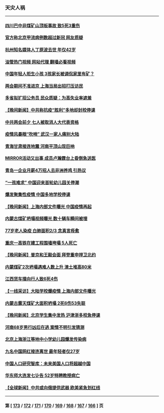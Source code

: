 ### 天灾人祸
---
#### [四川巴中非煤矿山顶板事故 致5死3重伤](../../pages/ncid280/n13939047.md?02271245) 
#### [官方称北京甲流病例数超过新冠 网友质疑](../../pages/ncid280/n13938663.md?02271245) 
#### [杭州知名媒体人丁原波去世 年仅42岁](../../pages/ncid280/n13938335.md?02271245) 
#### [油管热门视频 网站代理 翻墙必看视频](http://138.2.39.72:81/youtube.html?epic-marker?02271245)
#### [中国年轻人拒生小孩 3孩家长被调侃家里有矿？](../../pages/ncid280/n13938079.md?02271245) 
#### [两会期间不准进京 上海当局出招打压访民](../../pages/ncid280/n13938228.md?02271245) 
#### [多省拟扩招公务员 民众质疑：为高失业率遮羞](../../pages/ncid280/n13938117.md?02271245) 
#### [【晚间新闻】中共称抗疫“胜利”多地却封校停课](../../pages/ncid280/n13938036.md?02271245) 
#### [中共两会前夕 七人被取消人大代表资格](../../pages/ncid280/n13938011.md?02271245) 
#### [疫情风暴眼“吹哨” 武汉一家人痛别大陆](../../pages/ncid280/n13937906.md?02271245) 
#### [青海甘肃接连地震 河南平顶山现巨响](../../pages/ncid280/n13937890.md?02271245) 
#### [MIRROR活动又出事 成员卢瀚霆台上昏倒急送医](../../pages/ncid280/n13937619.md?02271245) 
#### [青岛一企业月薪4万招人去非洲养鸡 引热议](../../pages/ncid280/n13937354.md?02271245) 
#### [“一孩难求” 中国迎来首轮幼儿园关停潮](../../pages/ncid280/n13937294.md?02271245) 
#### [爆发聚集性疫情 中国多地学校停课](../../pages/ncid280/n13937215.md?02271245) 
#### [【晚间新闻】上海内部文件曝光 中国疫情再起](../../pages/ncid280/n13937216.md?02271245) 
#### [内蒙古煤矿坍塌视频曝光 数十辆车瞬间被埋](../../pages/ncid280/n13936710.md?02271245) 
#### [77岁老人染疫 白肺面积2/3 念真言痊愈](../../pages/ncid280/n13936387.md?02271245) 
#### [重庆一高铁在建工程围墙垮塌 5人死亡](../../pages/ncid280/n13936600.md?02271245) 
#### [【晚间新闻】普京和王毅会面 拜登重申捍卫北约](../../pages/ncid280/n13936355.md?02271245) 
#### [内蒙煤矿2次坍塌遇难人数上升 渣土堆高80米](../../pages/ncid280/n13936131.md?02271245) 
#### [江西货车撞向行人致6死4伤](../../pages/ncid280/n13936109.md?02271245) 
#### [【一线采访】大陆学校爆疫情 上海内部文件曝光](../../pages/ncid280/n13935652.md?02271245) 
#### [内蒙古露天煤矿大面积坍塌 2死6伤53失联](../../pages/ncid280/n13935492.md?02271245) 
#### [【晚间新闻】北京学生集中发热 沪津浙多校急停课](../../pages/ncid280/n13935210.md?02271245) 
#### [河南68岁男行凶后在逃 案情不明引发猜测](../../pages/ncid280/n13935062.md?02271245) 
#### [北京上海浙江等地中小学幼儿园爆发传染病](../../pages/ncid280/n13934907.md?02271245) 
#### [九名中国网红接连离世 最年轻者仅27岁](../../pages/ncid280/n13934903.md?02271245) 
#### [中国人口研究智库：未来美国人口将超越中国](../../pages/ncid280/n13934700.md?02271245) 
#### [华东师大连发七讣告 52岁特聘教授病亡](../../pages/ncid280/n13934636.md?02271245) 
#### [【全球新闻】中共或向俄提供武器 欧美紧急划红线](../../pages/ncid280/n13933999.md?02271245) 

---
#### 第 [ [173](./173.md?02271245) / [172](./172.md?02271245) / [171](./171.md?02271245) / [170](./170.md?02271245) / [169](./169.md?02271245) / [168](./168.md?02271245) / [167](./167.md?02271245) / [166](./166.md?02271245) ] 页
